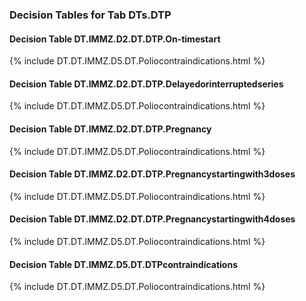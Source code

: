 ### Decision Tables for Tab  DTs.DTP
#### Decision Table DT.IMMZ.D2.DT.DTP.On-timestart
{% include DT.DT.IMMZ.D5.DT.Poliocontraindications.html %}
#### Decision Table DT.IMMZ.D2.DT.DTP.Delayedorinterruptedseries
{% include DT.DT.IMMZ.D5.DT.Poliocontraindications.html %}
#### Decision Table DT.IMMZ.D2.DT.DTP.Pregnancy
{% include DT.DT.IMMZ.D5.DT.Poliocontraindications.html %}
#### Decision Table DT.IMMZ.D2.DT.DTP.Pregnancystartingwith3doses
{% include DT.DT.IMMZ.D5.DT.Poliocontraindications.html %}
#### Decision Table DT.IMMZ.D2.DT.DTP.Pregnancystartingwith4doses
{% include DT.DT.IMMZ.D5.DT.Poliocontraindications.html %}
#### Decision Table DT.IMMZ.D5.DT.DTPcontraindications
{% include DT.DT.IMMZ.D5.DT.Poliocontraindications.html %}

